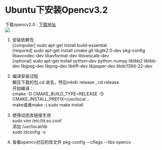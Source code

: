 # Ubuntu下安装Opencv3.2
下载opencv2.0 : [下载地址](http://opencv.org/releases.html)  
![](https://github.com/CraftHeart/Linux-Study/blob/master/picture/1.png)
1. 安装依赖包  
[compuiler] sudo apt-get install build-essential  
[required] sudo apt-get install cmake git libgtk2.0-dev pkg-config libavcodec-dev libavformat-dev libswscale-dev  
[optional] sudo apt-get install python-dev python-numpy libtbb2 libtbb-dev libjpeg-dev libpng-dev libtiff-dev libjasper-dev libdc1394-22-dev  

2. 编译安装过程  
解压下载的包,cd 进去，然后mkdir release , cd release.  
开始编译：  
cmake -D CMAKE_BUILD_TYPE=RELEASE -D CMAKE_INSTALL_PREFIX=/usr/local ..  
make或者make -j
sudo make install

3. 使得动态库链接生效  
sudo vim /etc/ld.so.conf  
添加 /usr/local/lib  
sudo ldconfig -v

4. 查看opencv对应的库文件
pkg-config --cflags --libs opencv

